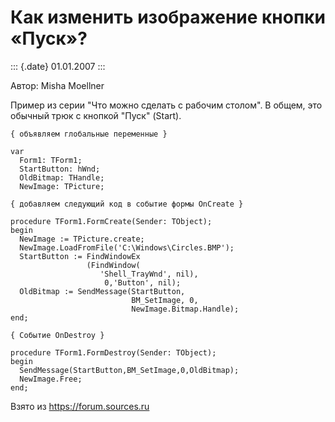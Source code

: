 Как изменить изображение кнопки «Пуск»?
=======================================

::: {.date}
01.01.2007
:::

Автор: Misha Moellner

Пример из серии \"Что можно сделать с рабочим столом\". В общем, это
обычный трюк с кнопкой \"Пуск\" (Start).

    { объявляем глобальные переменные } 
     
    var 
      Form1: TForm1; 
      StartButton: hWnd; 
      OldBitmap: THandle; 
      NewImage: TPicture; 
     
    { добавляем следующий код в событие формы OnCreate } 
     
    procedure TForm1.FormCreate(Sender: TObject); 
    begin 
      NewImage := TPicture.create; 
      NewImage.LoadFromFile('C:\Windows\Circles.BMP'); 
      StartButton := FindWindowEx 
                     (FindWindow( 
                        'Shell_TrayWnd', nil), 
                         0,'Button', nil); 
      OldBitmap := SendMessage(StartButton, 
                               BM_SetImage, 0, 
                               NewImage.Bitmap.Handle); 
    end; 
     
    { Событие OnDestroy } 
     
    procedure TForm1.FormDestroy(Sender: TObject); 
    begin 
      SendMessage(StartButton,BM_SetImage,0,OldBitmap); 
      NewImage.Free; 
    end;

Взято из <https://forum.sources.ru>
